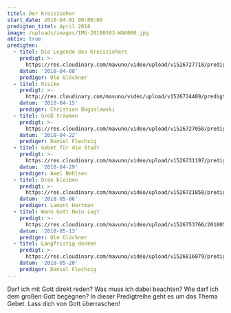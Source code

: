 ```yaml
---
titel: Der Kreiszieher
start_date: 2018-04-01 00:00:00
predigten_titel: April 2018
image: /uploads/images/IMG-20180303-WA0000.jpg
aktiv: true
predigten:
  - titel: Die Legende des Kreisziehers
    predigt: >-
      https://res.cloudinary.com/mavuno/video/upload/v1526727718/predigten/20180408_Predigt_Glo%CC%88ckner_Kreiszieher_01.mp3
    datum: '2018-04-08'
    prediger: Ole Glöckner
  - titel: Risiko
    predigt: >-
      http://res.cloudinary.com/mavuno/video/upload/v1526724489/predigten/20180415_Predigt_Boguslawski_Kreiszieher_02.mp3
    datum: '2018-04-15'
    prediger: Christian Boguslawski
  - titel: Groß träumen
    predigt: >-
      https://res.cloudinary.com/mavuno/video/upload/v1526727058/predigten/20180422_Predigt_Flechsig_Kreiszieher_04_Gross_traeumen.mp3
    datum: '2018-04-22'
    prediger: Daniel Flechsig
  - titel: Gebet für die Stadt
    predigt: >-
      https://res.cloudinary.com/mavuno/video/upload/v1526731197/predigten/20180429_Predigt_Nehlsen_Kreiszieher_04.mp3
    datum: '2018-04-29'
    prediger: Axel Nehlsen
  - titel: Dran bleiben
    predigt: >-
      https://res.cloudinary.com/mavuno/video/upload/v1526721858/predigten/20180506_Predigt_Lamont_Kreiszieher_05.mp3
    datum: '2018-05-06'
    prediger: Lamont Hartman
  - titel: Wenn Gott Nein sagt
    predigt: >-
      https://res.cloudinary.com/mavuno/video/upload/v1526753766/20180513_Predigt_Gloeckner_Kreiszieher_06.mp3
    datum: '2018-05-13'
    prediger: Ole Glöckner
  - titel: Langfristig denken
    predigt: >-
      https://res.cloudinary.com/mavuno/video/upload/v1526816079/predigten/Kreiszieher/20180520_Predigt_Flechsig_Kreiszieher_07.mp3
    datum: '2018-05-20'
    prediger: Daniel Flechsig
---
```


Darf ich mit Gott direkt reden? Was muss ich dabei beachten? Wie darf ich dem großen Gott begegnen? In dieser Predigtreihe geht es um das Thema Gebet. Lass dich von Gott überraschen!